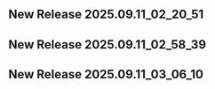 ## New Release 2025.09.11_02_20_51
## New Release 2025.09.11_02_58_39
## New Release 2025.09.11_03_06_10
